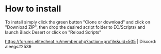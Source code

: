 # How to install

To install simply click the green button "Clone or download" and click on "Download ZIP", then drop the desired script folder to EC/Scripts/ and launch Black Desert or click on "Reload Scripts"

https://forums.elitecheat.ru/member.php?action=profile&uid=505 | Discord: aleegs#2539
